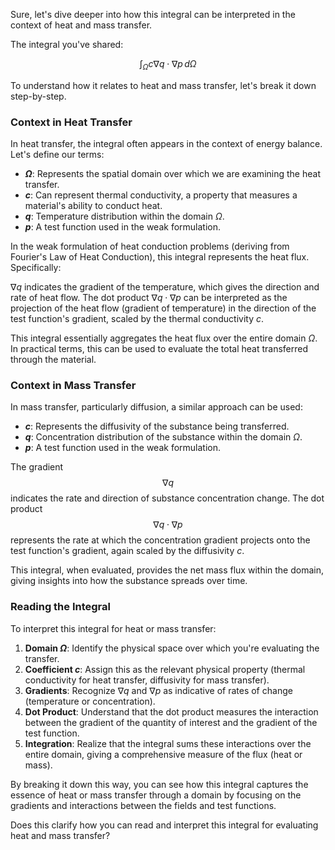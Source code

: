 Sure, let's dive deeper into how this integral can be interpreted in the context of heat and mass transfer.

The integral you've shared:

$$\int_{\Omega} c  \nabla q \cdot \nabla p \, d\Omega$$

To understand how it relates to heat and mass transfer, let's break it down step-by-step.

### Context in Heat Transfer

In heat transfer, the integral often appears in the context of energy balance. Let's define our terms:

- **$\Omega$**: Represents the spatial domain over which we are examining the heat transfer.
- **$c$**: Can represent thermal conductivity, a property that measures a material's ability to conduct heat.
- **$q$**: Temperature distribution within the domain $\Omega$.
- **$p$**: A test function used in the weak formulation.

In the weak formulation of heat conduction problems (deriving from Fourier's Law of Heat Conduction), this integral represents the heat flux. Specifically:

$\nabla q$ indicates the gradient of the temperature, which gives the direction and rate of heat flow. The dot product $\nabla q \cdot \nabla p$ can be interpreted as the projection of the heat flow (gradient of temperature) in the direction of the test function's gradient, scaled by the thermal conductivity $c$.

This integral essentially aggregates the heat flux over the entire domain $\Omega$. In practical terms, this can be used to evaluate the total heat transferred through the material.

### Context in Mass Transfer

In mass transfer, particularly diffusion, a similar approach can be used:

- **$c$**: Represents the diffusivity of the substance being transferred.
- **$q$**: Concentration distribution of the substance within the domain $\Omega$.
- **$p$**: A test function used in the weak formulation.

The gradient $$\nabla q$$ indicates the rate and direction of substance concentration change. The dot product $$\nabla q \cdot \nabla p$$ represents the rate at which the concentration gradient projects onto the test function's gradient, again scaled by the diffusivity $c$.

This integral, when evaluated, provides the net mass flux within the domain, giving insights into how the substance spreads over time.

### Reading the Integral

To interpret this integral for heat or mass transfer:

1. **Domain $\Omega$**: Identify the physical space over which you're evaluating the transfer.
2. **Coefficient $c$**: Assign this as the relevant physical property (thermal conductivity for heat transfer, diffusivity for mass transfer).
3. **Gradients**: Recognize $\nabla q$ and $\nabla p$ as indicative of rates of change (temperature or concentration).
4. **Dot Product**: Understand that the dot product measures the interaction between the gradient of the quantity of interest and the gradient of the test function.
5. **Integration**: Realize that the integral sums these interactions over the entire domain, giving a comprehensive measure of the flux (heat or mass).

By breaking it down this way, you can see how this integral captures the essence of heat or mass transfer through a domain by focusing on the gradients and interactions between the fields and test functions.

Does this clarify how you can read and interpret this integral for evaluating heat and mass transfer?